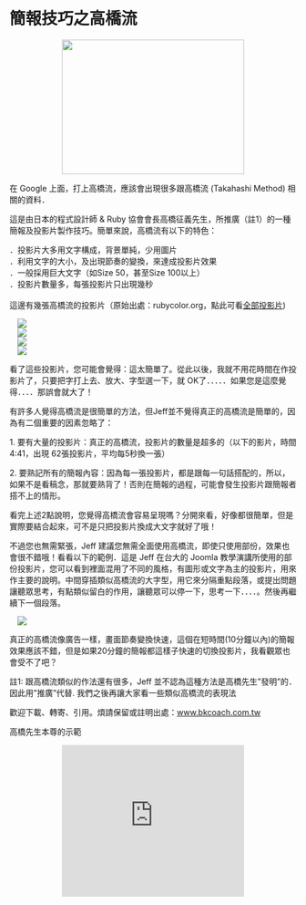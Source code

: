 # 簡報技巧之高橋流 

<div style="clear: both; text-align: center;"><a href="http://2.bp.blogspot.com/-NkEpkhYVPlY/VhUXpyLYHrI/AAAAAAAAN2g/ZnMcHMYjl0Q/s1600/taka1.jpg" style="margin-left: 1em; margin-right: 1em;"><img border="0" height="236" src="http://2.bp.blogspot.com/-NkEpkhYVPlY/VhUXpyLYHrI/AAAAAAAAN2g/ZnMcHMYjl0Q/s320/taka1.jpg" width="320"/></a></div>
<p>在 Google 上面，打上高橋流，應該會出現很多跟高橋流 (Takahashi Method) 相關的資料．</p>
<p>這是由日本的程式設計師 &amp; Ruby 協會會長高橋征義先生，所推廣（註1）的一種簡報及投影片製作技巧。簡單來說，高橋流有以下的特色：</p>
<p>．投影片大多用文字構成，背景單純，少用圖片<br/>．利用文字的大小，及出現節奏的變換，來達成投影片效果<br/>．一般採用巨大文字（如Size 50，甚至Size 100以上）<br/>．投影片數量多，每張投影片只出現幾秒<br/><a name="more"></a><br/>這邊有幾張高橋流的投影片（原始出處：rubycolor.org，點此可看<a href="http://www.rubycolor.org/takahashi/takahashi/img0.html">全部投影片</a>)</p>
<p><a href="http://4.bp.blogspot.com/-TSCYjVJFB80/VhUXqzoqXeI/AAAAAAAAN24/KXa2oZykrkk/s1600/take2.jpg" style="margin-left: 1em; margin-right: 1em; text-align: center;"><img border="0" src="http://4.bp.blogspot.com/-TSCYjVJFB80/VhUXqzoqXeI/AAAAAAAAN24/KXa2oZykrkk/s1600/take2.jpg"/></a><br/><a href="http://1.bp.blogspot.com/-pWhjFYJr3uY/VhUXp1_INCI/AAAAAAAAN2c/uc6_JDGWuz0/s1600/taka3.jpg" style="margin-left: 1em; margin-right: 1em; text-align: center;"><img border="0" src="http://1.bp.blogspot.com/-pWhjFYJr3uY/VhUXp1_INCI/AAAAAAAAN2c/uc6_JDGWuz0/s1600/taka3.jpg"/></a><br/><a href="http://4.bp.blogspot.com/-xSl5eOIXWFs/VhUXp21FOeI/AAAAAAAAN2k/Ina2ho-amhE/s1600/taka4.jpg" style="margin-left: 1em; margin-right: 1em; text-align: center;"><img border="0" src="http://4.bp.blogspot.com/-xSl5eOIXWFs/VhUXp21FOeI/AAAAAAAAN2k/Ina2ho-amhE/s1600/taka4.jpg"/></a><br/><a href="http://2.bp.blogspot.com/-3bgZLBO0ukE/VhUXqZKIz4I/AAAAAAAAN2s/q8gvb2v0sIE/s1600/taka5.jpg" style="margin-left: 1em; margin-right: 1em; text-align: center;"><img border="0" src="http://2.bp.blogspot.com/-3bgZLBO0ukE/VhUXqZKIz4I/AAAAAAAAN2s/q8gvb2v0sIE/s1600/taka5.jpg"/></a></p>
<p>看了這些投影片，您可能會覺得：這太簡單了。從此以後，我就不用花時間在作投影片了，只要把字打上去、放大、字型選一下，就 OK了．．．．．如果您是這麼覺得．．．．那誤會就大了！</p>
<p>有許多人覺得高橋流是很簡單的方法，但Jeff並不覺得真正的高橋流是簡單的，因為有二個重要的因素忽略了：</p>
<p>1. 要有大量的投影片：真正的高橋流，投影片的數量是超多的（以下的影片，時間4:41，出現 62張投影片，平均每5秒換一張）</p>
<p>2. 要熟記所有的簡報內容：因為每一張投影片，都是跟每一句話搭配的，所以，如果不是看稿念，那就要熟背了！否則在簡報的過程，可能會發生投影片跟簡報者搭不上的情形。</p>
<p>看完上述2點說明，您覺得高橋流會容易呈現嗎？分開來看，好像都很簡單，但是實際要結合起來，可不是只把投影片換成大文字就好了哦！</p>
<p>不過您也無需緊張，Jeff 建議您無需全面使用高橋流，即使只使用部份，效果也會很不錯哦！看看以下的範例．這是 Jeff 在台大的 Joomla 教學演講所使用的部份投影片，您可以看到裡面混用了不同的風格，有圖形或文字為主的投影片，用來作主要的說明。中間穿插類似高橋流的大字型，用它來分隔重點段落，或提出問題讓聽眾思考，有點類似留白的作用，讓聽眾可以停一下，思考一下．．．．。然後再繼續下一個段落。</p>
<p><a href="http://2.bp.blogspot.com/-KbW5YLUvlrg/VhUXqqvDbzI/AAAAAAAAN2w/8FJczj8FjtA/s1600/takajeff.jpg" style="margin-left: 1em; margin-right: 1em; text-align: center;"><img border="0" src="http://2.bp.blogspot.com/-KbW5YLUvlrg/VhUXqqvDbzI/AAAAAAAAN2w/8FJczj8FjtA/s1600/takajeff.jpg"/></a></p>
<p>真正的高橋流像廣告一樣，畫面節奏變換快速，這個在短時間(10分鐘以內)的簡報效果應該不錯，但是如果20分鐘的簡報都這樣子快速的切換投影片，我看觀眾也會受不了吧？</p>
<p>註1: 跟高橋流類似的作法還有很多，Jeff 並不認為這種方法是高橋先生”發明”的．因此用”推廣”代替. 我們之後再讓大家看一些類似高橋流的表現法</p>
<p>  歡迎下載、轉寄、引用。煩請保留或註明出處：<a href="http://www.bkcoach.com.tw/">www.bkcoach.com.tw</a></p>
<p>高橋先生本尊的示範</p>
<div></div>
<div style="clear: both; text-align: center;"><iframe allowfullscreen="" data-thumbnail-src="https://i.ytimg.com/vi/Vor6Yul7CMg/0.jpg" frameborder="0" height="266" src="https://www.youtube.com/embed/Vor6Yul7CMg?feature=player_embedded" width="320"></iframe></div>
<div></div>